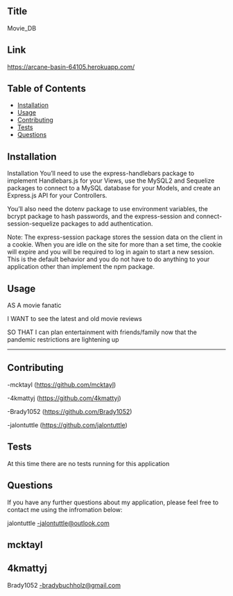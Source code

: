   ## Title
 
   Movie_DB
  
  ## Link
  
   https://arcane-basin-64105.herokuapp.com/
  
  ## Table of Contents
  - [Installation](#installation)
  - [Usage](#usage)
  - [Contributing](#contributing)
  - [Tests](#tests)
  - [Questions](#questions)
  
  ## Installation
  Installation
  You’ll need to use the express-handlebars package to implement Handlebars.js for your Views, use the MySQL2 and Sequelize packages to connect to a MySQL database for your Models, and create an Express.js API for your Controllers.

  You’ll also need the dotenv package to use environment variables, the bcrypt package to hash passwords, and the express-session and connect-session-sequelize packages to add authentication.

  Note: The express-session package stores the session data on the client in a cookie. When you are idle on the site for more than a set time, the cookie will expire and you will be required to log in again to start a new session. This is the default behavior and you do not have to do anything to your application other than implement the npm package.
 
  ## Usage
  AS A movie fanatic
  
  I WANT to see the latest and old movie reviews
  
  SO THAT I can plan entertainment with friends/family now that the pandemic restrictions are lightening up 
  
  
  ---
  ## Contributing 
  -mcktayl (https://github.com/mcktayl) 
  
  -4kmattyj (https://github.com/4kmattyj) 
  
  -Brady1052 (https://github.com/Brady1052)
  
  -jalontuttle (https://github.com/jalontuttle)
  
  ## Tests
  At this time there are no tests running for this application
 
  ## Questions
  If you have any further questions about my application, please feel free to contact me using the infromation below:
  
  jalontuttle
  -jalontuttle@outlook.com

  mcktayl
  -

  4kmattyj
  -

  Brady1052
  -bradybuchholz@gmail.com
